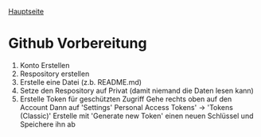 [Hauptseite](/README.md)

# Github Vorbereitung

1. Konto Erstellen
2. Respository erstellen
3. Erstelle eine Datei (z.b. README.md)
4. Setze den Respository auf Privat (damit niemand die Daten lesen kann)
5. Erstelle Token für geschützten Zugriff
   Gehe rechts oben auf den Account
   Dann auf 'Settings'
   Personal Access Tokens' -> 'Tokens (Classic)'
   Erstelle mit 'Generate new Token' einen neuen Schlüssel und Speichere ihn ab
